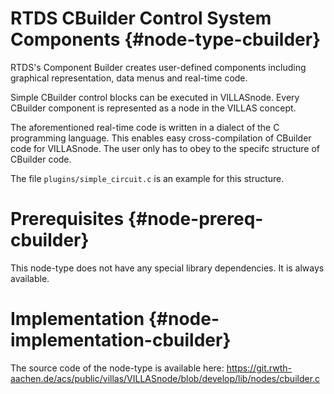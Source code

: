# RTDS CBuilder Control System Components {#node-type-cbuilder}

RTDS's Component Builder creates user-defined components including graphical representation, data menus and real-time code.

Simple CBuilder control blocks can be executed in VILLASnode.
Every CBuilder component is represented as a node in the VILLAS concept.

The aforementioned real-time code is written in a dialect of the C programming language.
This enables easy cross-compilation of CBuilder code for VILLASnode.
The user only has to obey to the specifc structure of CBuilder code.

The file `plugins/simple_circuit.c` is an example for this structure.

# Prerequisites {#node-prereq-cbuilder}

This node-type does not have any special library dependencies. It is always available.

# Implementation {#node-implementation-cbuilder}

The source code of the node-type is available here:
https://git.rwth-aachen.de/acs/public/villas/VILLASnode/blob/develop/lib/nodes/cbuilder.c
